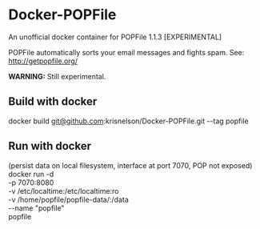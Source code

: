 # Docker-POPFile
An unofficial docker container for POPFile 1.1.3 [EXPERIMENTAL]

POPFile automatically sorts your email messages and fights spam. See:
http://getpopfile.org/

**WARNING:** Still experimental.

## Build with docker
docker build git@github.com:krisnelson/Docker-POPFile.git --tag popfile

## Run with docker 
(persist data on local filesystem, interface at port 7070, POP not exposed)
docker run -d \
  -p 7070:8080 \
  -v /etc/localtime:/etc/localtime:ro \
  -v /home/popfile/popfile-data/:/data \
  --name "popfile" \
  popfile

